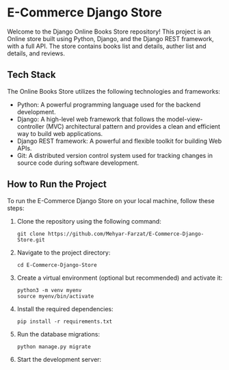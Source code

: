 # E-Commerce Django Store

Welcome to the Django Online Books Store repository! This project is an Online store built using Python, Django, and the Django REST framework, with a full API. The store contains books list and details, auther list and details, and reviews.

## Tech Stack

The Online Books Store utilizes the following technologies and frameworks:

- Python: A powerful programming language used for the backend development.
- Django: A high-level web framework that follows the model-view-controller (MVC) architectural pattern and provides a clean and efficient way to build web applications.
- Django REST framework: A powerful and flexible toolkit for building Web APIs.
- Git: A distributed version control system used for tracking changes in source code during software development.

## How to Run the Project

To run the E-Commerce Django Store on your local machine, follow these steps:

1. Clone the repository using the following command:
   ````
   git clone https://github.com/Mehyar-Farzat/E-Commerce-Django-Store.git
2. Navigate to the project directory:
   ````
   cd E-Commerce-Django-Store
3. Create a virtual environment (optional but recommended) and activate it:
   ````
   python3 -m venv myenv
   source myenv/bin/activate
   
4. Install the required dependencies:
   ````
   pip install -r requirements.txt
5. Run the database migrations:
   ````
   python manage.py migrate
6. Start the development server:
   ````
